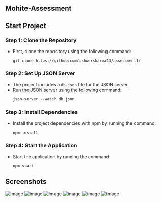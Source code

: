 ## Mohite-Assessment

## Start Project

### Step 1: Clone the Repository
- First, clone the repository using the following command:
  ```
  git clone https://github.com/ishwersharma13/assessment1/
  ```

### Step 2: Set Up JSON Server
- The project includes a `db.json` file for the JSON server.
- Run the JSON server using the following command:
  ```
  json-server --watch db.json
  ```

### Step 3: Install Dependencies
- Install the project dependencies with npm by running the command:
  ```
  npm install
  ```

### Step 4: Start the Application
- Start the application by running the command:
  ```
  npm start
  ```

## Screenshots

![image](https://github.com/ishwersharma13/assesemnt1/assets/103954615/3bc1d0a4-6484-4b55-bdd1-b948db02e57b)
![image](https://github.com/ishwersharma13/assesemnt1/assets/103954615/46071825-7d86-48c6-a3ea-0e7c1fd58307)
![image](https://github.com/ishwersharma13/assesemnt1/assets/103954615/5b74fb0c-d4d7-4ca2-8937-560e85264c40)
![image](https://github.com/ishwersharma13/assesemnt1/assets/103954615/4716d44e-14da-48a7-b9c8-7559c84be783)
![image](https://github.com/ishwersharma13/assesemnt1/assets/103954615/4c59d165-cd5d-47f8-bf63-8d47dc0d3204)
![image](https://github.com/ishwersharma13/assesemnt1/assets/103954615/e24962b1-9617-4042-b243-482123ccdf42)

